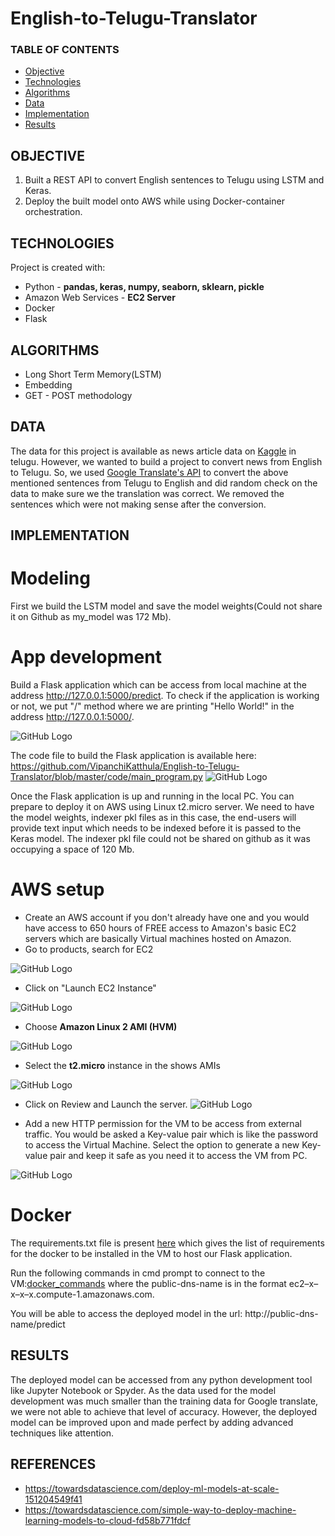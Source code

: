 # English-to-Telugu-Translator

### TABLE OF CONTENTS
* [Objective](#objective)
* [Technologies](#technologies)
* [Algorithms](#algorithms)
* [Data](#data)
* [Implementation](#implementation)
* [Results](#results)

## OBJECTIVE 
1. Built a REST API to convert English sentences to Telugu using LSTM and Keras. 
2. Deploy the built model onto AWS while using Docker-container orchestration.

## TECHNOLOGIES
Project is created with: 
* Python - **pandas, keras, numpy, seaborn, sklearn, pickle**
* Amazon Web Services - **EC2 Server**
* Docker
* Flask

## ALGORITHMS
* Long Short Term Memory(LSTM)
* Embedding
* GET - POST methodology

## DATA
The data for this project is available as news article data on [Kaggle](https://www.kaggle.com/sudalairajkumar/telugu-nlp?) in telugu. However, we wanted to build a project to convert news from English to Telugu. So, we used [Google Translate's API](https://cloud.google.com/translate/) to convert the above mentioned sentences from Telugu to English and did random check on the data to make sure we the translation was correct. We removed the sentences which were not making sense after the conversion.

## IMPLEMENTATION

# Modeling
First we build the LSTM model and save the model weights(Could not share it on Github as my_model was 172 Mb). 

# App development
Build a Flask application which can be access from local machine at the address http://127.0.0.1:5000/predict. To check if the application is working or not, we put "/" method where we are printing "Hello World!" in the address http://127.0.0.1:5000/.

![GitHub Logo](/images/Predictmethod.PNG)

The code file to build the Flask application is available here: https://github.com/VipanchiKatthula/English-to-Telugu-Translator/blob/master/code/main_program.py
![GitHub Logo](/images/Access.PNG)

Once the Flask application is up and running in the local PC. You can prepare to deploy it on AWS using Linux t2.micro server. We need to have the model weights, indexer pkl files as in this case, the end-users will provide text input which needs to be indexed before it is passed to the Keras model. The indexer pkl file could not be shared on github as it was occupying a space of 120 Mb. 

# AWS setup
* Create an AWS account if you don't already have one and you would have access to 650 hours of FREE access to Amazon's basic EC2 servers which are basically Virtual machines hosted on Amazon.
* Go to products, search for EC2

![GitHub Logo](/images/AWS1.png)

* Click on "Launch EC2 Instance"

![GitHub Logo](/images/AWS2Launch.png)

* Choose **Amazon Linux 2 AMI (HVM)**

![GitHub Logo](/images/AWS3AMI.png)

* Select the **t2.micro** instance in the shows AMIs

![GitHub Logo](/images/AWS4t2micro.png)

* Click on Review and Launch the server. 
![GitHub Logo](/images/AWS5ReviewLaunch.png)

* Add a new HTTP permission for the VM to be access from external traffic. You would be asked a Key-value pair which is like the password to access the Virtual Machine. Select the option to generate a new Key-value pair and keep it safe as you need it to access the VM from PC.

![GitHub Logo](/images/AWS6HTTP.png)

# Docker
The requirements.txt file is present [here](https://github.com/VipanchiKatthula/English-to-Telugu-Translator/blob/master/requirements.txt) which gives the list of requirements for the docker to be installed in the VM to host our Flask application.

Run the following commands in cmd prompt to connect to the VM:[docker_commands](https://github.com/VipanchiKatthula/English-to-Telugu-Translator/blob/master/docker_commands.txt) where the public-dns-name is in the format ec2–x–x–x–x.compute-1.amazonaws.com. 

You will be able to access the deployed model in the url: http://public-dns-name/predict
## RESULTS
The deployed model can be accessed from any python development tool like Jupyter Notebook or Spyder. As the data used for the model development was much smaller than the training data for Google translate, we were not able to achieve that level of accuracy. However, the deployed model can be improved upon and made perfect by adding advanced techniques like attention. 

## REFERENCES
* https://towardsdatascience.com/deploy-ml-models-at-scale-151204549f41
* https://towardsdatascience.com/simple-way-to-deploy-machine-learning-models-to-cloud-fd58b771fdcf
